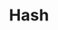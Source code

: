 ---
title: Hash
categories:
tags:
icon: hash
svg: '<svg xmlns="http://www.w3.org/2000/svg" width="24" height="24" fill="none" viewBox="0 0 24 24" stroke-width="1.5" stroke-linecap="round" stroke-linejoin="round" stroke="currentColor"><path d="m10.342 4.5-2.693 15m8.701-15-2.692 15m6.37-10.42H3.972m16.056 5.84H3.972"/></svg>'
---